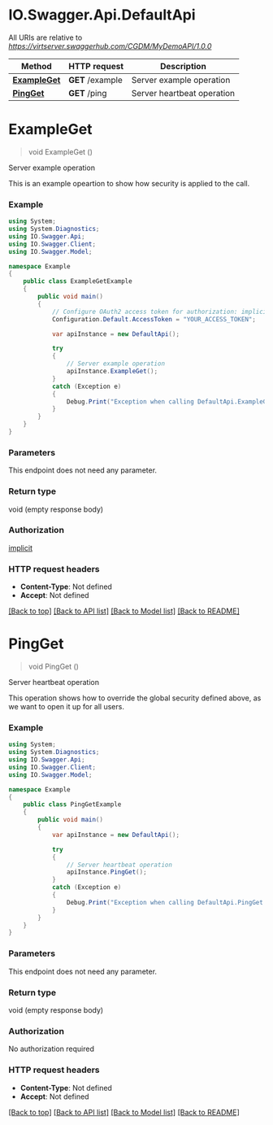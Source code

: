 # IO.Swagger.Api.DefaultApi

All URIs are relative to *https://virtserver.swaggerhub.com/CGDM/MyDemoAPI/1.0.0*

Method | HTTP request | Description
------------- | ------------- | -------------
[**ExampleGet**](DefaultApi.md#exampleget) | **GET** /example | Server example operation
[**PingGet**](DefaultApi.md#pingget) | **GET** /ping | Server heartbeat operation


<a name="exampleget"></a>
# **ExampleGet**
> void ExampleGet ()

Server example operation

This is an example opeartion to show how security is applied to the call.

### Example
```csharp
using System;
using System.Diagnostics;
using IO.Swagger.Api;
using IO.Swagger.Client;
using IO.Swagger.Model;

namespace Example
{
    public class ExampleGetExample
    {
        public void main()
        {
            // Configure OAuth2 access token for authorization: implicit
            Configuration.Default.AccessToken = "YOUR_ACCESS_TOKEN";

            var apiInstance = new DefaultApi();

            try
            {
                // Server example operation
                apiInstance.ExampleGet();
            }
            catch (Exception e)
            {
                Debug.Print("Exception when calling DefaultApi.ExampleGet: " + e.Message );
            }
        }
    }
}
```

### Parameters
This endpoint does not need any parameter.

### Return type

void (empty response body)

### Authorization

[implicit](../README.md#implicit)

### HTTP request headers

 - **Content-Type**: Not defined
 - **Accept**: Not defined

[[Back to top]](#) [[Back to API list]](../README.md#documentation-for-api-endpoints) [[Back to Model list]](../README.md#documentation-for-models) [[Back to README]](../README.md)

<a name="pingget"></a>
# **PingGet**
> void PingGet ()

Server heartbeat operation

This operation shows how to override the global security defined above, as we want to open it up for all users.

### Example
```csharp
using System;
using System.Diagnostics;
using IO.Swagger.Api;
using IO.Swagger.Client;
using IO.Swagger.Model;

namespace Example
{
    public class PingGetExample
    {
        public void main()
        {
            var apiInstance = new DefaultApi();

            try
            {
                // Server heartbeat operation
                apiInstance.PingGet();
            }
            catch (Exception e)
            {
                Debug.Print("Exception when calling DefaultApi.PingGet: " + e.Message );
            }
        }
    }
}
```

### Parameters
This endpoint does not need any parameter.

### Return type

void (empty response body)

### Authorization

No authorization required

### HTTP request headers

 - **Content-Type**: Not defined
 - **Accept**: Not defined

[[Back to top]](#) [[Back to API list]](../README.md#documentation-for-api-endpoints) [[Back to Model list]](../README.md#documentation-for-models) [[Back to README]](../README.md)

